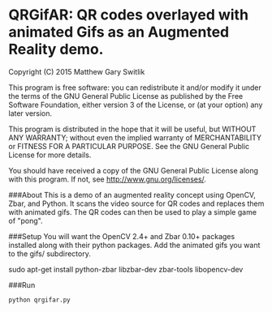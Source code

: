 QRGifAR: QR codes overlayed with animated Gifs as an Augmented Reality demo.
==============
Copyright (C) 2015 Matthew Gary Switlik

This program is free software: you can redistribute it and/or modify
it under the terms of the GNU General Public License as published by
the Free Software Foundation, either version 3 of the License, or
(at your option) any later version.

This program is distributed in the hope that it will be useful,
but WITHOUT ANY WARRANTY; without even the implied warranty of
MERCHANTABILITY or FITNESS FOR A PARTICULAR PURPOSE.  See the
GNU General Public License for more details.

You should have received a copy of the GNU General Public License
along with this program.  If not, see <http://www.gnu.org/licenses/>.

###About
This is a demo of an augmented reality concept using OpenCV, Zbar, and Python.  It scans the video source for QR codes and replaces them with animated gifs. The QR codes can then be used to play a simple game of "pong".

###Setup
You will want the OpenCV 2.4+ and Zbar 0.10+ packages installed along with their python packages. Add the animated gifs you want to the gifs/ subdirectory.

sudo apt-get install python-zbar libzbar-dev zbar-tools libopencv-dev


###Run
```
python qrgifar.py
```
